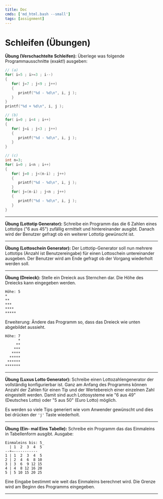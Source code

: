 ```yaml
---
title: Doc
cmds: ['md_html.bash --small']
tags: [assignment]
---
```


# Schleifen (Übungen)


**Übung (Verschachtelte Schleifen):**
Überlege was folgende Programmausschnitte (exakt!) ausgeben:


```c
// (a)
for( i=5 ; i>=3 ; i--)
{
   for( j=7 ; j<9 ; j++)
   {
      printf("%d - %d\n", i, j );
   }
}
printf("%d + %d\n", i, j );
```


```c
// (b)
for( i=0 ; i<4 ; i++)
{
   for( j=i ; j<3 ; j++)
   {
      printf("%d - %d\n", i, j );
   }
}
```


```c
// (c)
int n=3;
for( i=0 ; i<n ; i++)
{
   for( j=0 ; j<(n-i) ; j++)
   {
      printf("%d - %d\n", i, j );
   }
   for( j=(n-i) ; j<n ; j++)
   {
      printf("%d - %d\n", i, j );
   }
}
```

---



**Übung (Lottotip Generator):**
Schreibe ein Programm das die 6 Zahlen eines Lottotips ("6 aus 45") zufällig ermittelt und hintereinander ausgibt. Danach wird der Benutzer gefragt ob ein weiterer Lottotip gewünscht ist.

---


**Übung (Lottoschein Generator):**
Der Lottotip-Generator soll nun mehrere Lottotips (Anzahl ist Benutzereingabe) für einen Lottoschein untereinander ausgeben. Der Benutzer wird am Ende gefragt ob der Vorgang wiederholt werden soll.

---

**Übung (Dreieck):**
Stelle ein Dreieck aus Sternchen dar.
Die Höhe des Dreiecks kann eingegeben werden.


```
Höhe: 5
*
**
***
****
*****
```

Erweiterung:  Ändere das Programm so, dass das Dreieck wie unten abgebildet aussieht.


```
Höhe: 7
      *
     **
    ***
   ****
  *****
 ******
*******
```






---

**Übung (Luxus Lotto Generator):**
Schreibe einen Lottozahlengenerator der vollständig konfigurierbar ist. Ganz am Anfang des Programms können Anzahl der Zahlen für einen Tip und der Wertebereich einer einzelnen Zahl eingestellt werden. Damit sind auch Lottosysteme wie "6 aus 49" (Deutsches Lotto) oder "5 aus 50" (Euro Lotto) möglich.

Es werden so viele Tips generiert wie vom Anwender gewünscht und dies bei drücken der `'j'` Taste wiederholt.



---

**Übung (Ein- mal Eins Tabelle):**
Schreibe ein Programm das das Einmaleins in Tabellenform ausgibt. Ausgabe:

```
Einmaleins bis: 5_
  | 1  2  3  4  5
--+–-----------
1 | 1  2  3  4  5
2 | 2  4  6  8 10
3 | 3  6  9 12 15
4 | 4  8 12 16 20
5 | 5 10 15 20 25
```

Eine Eingabe bestimmt wie weit das Einmaleins berechnet wird. Die Grenze wird am Beginn des Programms eingegeben.

---




